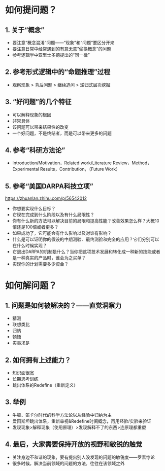 # 如何提问题？



## 1. 关于“概念”

- 要注意“概念混淆”问题——“现象”和“问题”要区分开来
- 要注意日常中经常遇到的有意无意“偷换概念”的问题
- 参考逻辑学中亚里士多德提出的“同一律”



## 2. 参考形式逻辑中的“命题推理”过程

- 观察现象 > 背后问题 > 继续追问 > 递归式层次挖掘



## 3. “好问题”的几个特征

- 可以解释现象的根因
- 非常具体
- 该问题可以带来结果性的改变
- 一个好问题，不是终结者，而是可以带来更多的问题



## 4. 参考“科研方法论”

- Introduction/Motivation，Related work/Literature Review，Method，Experimental Results，Contribution，（Future Work）



## 5. 参考“美国DARPA科技立项”

https://zhuanlan.zhihu.com/p/56542012

- 你想要实现什么目标？
- 它现在完成到什么阶段以及有什么局限性？
- 你有什么新的方法可以解决目前的局限和提高性能？改善效果怎么样？大概10倍还是100倍或者更多？
- 如果成功了，它可能会有什么影响以及对谁有影响？
- 什么是可以证明你的假设的中期测验、最终测验和完全的应用？它们分别可以在什么时候实现？
- 它退出DARPA的机制是什么？当你把这项技术发展和转化成一种新的技能或者是一种真实的产品时，谁会为之买单？
- 实现你的计划需要多少资金？





# 如何解问题？



## 1. 问题是如何被解决的？——直觉洞察力

- 猜测
- 联想类比
- 归纳
- 顿悟
- 实事求是



## 2. 如何拥有上述能力？

- 知识面很宽
- 长期思考训练
- 跳出体系的Redefine（重新定义）



## 3. 举例

- 牛顿、笛卡尔时代的科学方法论以从经验中归纳为主
- 爱因斯坦跳出体系，重新审视&Redefine时间概念，再用经验/实验来验证
- 发现现象>解释现象（使用原理）>发现解释不了的东西>连原理都重塑



## 4. 最后，大家需要保持开放的视野和敏锐的触觉

- 关注身边不和谐的现象，要有提出别人没发现的问题的敏锐度——罗素悖论
- 很多时候，解决当前领域的问题的方法，往往在该领域之外